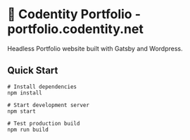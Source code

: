 # 🚀 Codentity Portfolio - portfolio.codentity.net

Headless Portfolio website built with Gatsby and Wordpress. 

## Quick Start

  ```shell
  # Install dependencies
  npm install

  # Start development server
  npm start

  # Test production build
  npm run build
  ```
